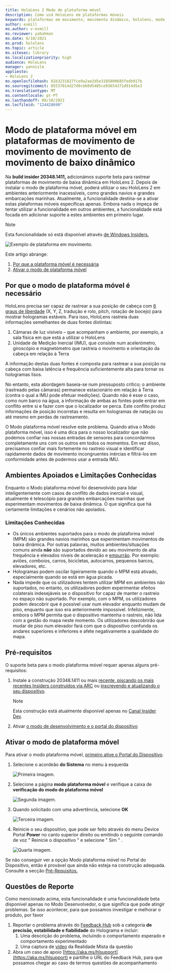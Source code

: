 ```yaml
---
title: HoloLens 2 Modo de plataforma móvel
description: Como usá HoloLens em plataformas móveis
keywords: plataformas em movimento, movimento dinâmico, hololens, modo de plataforma em movimento
author: evmill
ms.author: v-evmill
ms.reviewer: yabahman
ms.date: 8/10/2021
ms.prod: hololens
ms.topic: article
ms.sitesec: library
ms.localizationpriority: high
audience: HoloLens
manager: yannisle
appliesto:
- HoloLens 2
ms.openlocfilehash: 81b3231827fce9a2ae2d5e3105800685fedb917b
ms.sourcegitcommit: 05537014d27d9cb60d5485ce93654371d914d5e3
ms.translationtype: MT
ms.contentlocale: pt-PT
ms.lasthandoff: 09/10/2021
ms.locfileid: "124428690"
---
```

# <a name="moving-platform-mode-on-low-dynamic-motion-moving-platforms"></a>Modo de plataforma móvel em plataformas de movimento de movimento de movimento de movimento de baixo dinâmico

Na **build insider 20348.1411,** adicionámos suporte beta para rastrear plataformas de movimento de baixa dinâmica em HoloLens 2. Depois de instalar o modo de plataforma móvel, poderá utilizar o seu HoloLens 2 em ambientes anteriormente inacessíveis, como grandes navios e grandes embarcações marinhas. Atualmente, a funcionalidade destina-se a ativar estas plataformas móveis específicas apenas. Embora nada o impeça de tentar utilizar a funcionalidade em outros ambientes, a funcionalidade está focada em adicionar suporte a estes ambientes em primeiro lugar.

> [!NOTE]
> Esta funcionalidade só está disponível através [de Windows Insiders.](hololens-insider.md)

![Exemplo de plataforma em movimento.](./images/mpm-compare.gif)

Este artigo abrange:

1. [Por que a plataforma móvel é necessária](#why-moving-platform-mode-is-necessary)
1. [Ativar o modo de plataforma móvel](#enabling-moving-platform-mode)

## <a name="why-moving-platform-mode-is-necessary"></a>Por que o modo de plataforma móvel é necessário

HoloLens precisa ser capaz de rastrear a sua posição de cabeça com [6 graus de liberdade](https://en.wikipedia.org/wiki/Six_degrees_of_freedom) (X, Y, Z, tradução e rolo, pitch, rotação de bocejo) para mostrar hologramas estáveis. Para isso, HoloLens rastreia duas informações semelhantes de duas fontes distintas:

1. Câmaras de luz visíveis – que acompanham o ambiente, por exemplo, a sala física em que está a utilizar o HoloLens
1. Unidade de Medição Inercial (IMU), que consiste num acelerómetro, giroscópio e magnetómetro que rastreia o movimento e orientação da cabeça em relação à Terra

A informação destas duas fontes é composta para rastrear a sua posição na cabeça com baixa latência e frequência suficientemente alta para tornar os hologramas lisos.

No entanto, esta abordagem baseia-se num pressuposto crítico; o ambiente (rastreado pelas câmaras) permanece estacionário em relação à Terra (contra o qual a IMU pode efetuar medições). Quando não é esse o caso, como num barco na água, a informação de ambas as fontes pode entrar em conflito entre si e fazer com que o localizador se perca. Este conflito produz informações de posição incorretas e resulta em hologramas de natação ou até mesmo em perdas de rastreamento.

O Modo plataforma móvel resolve este problema. Quando ativa o Modo plataforma móvel, isso é uma dica para o nosso localizador que não podemos confiar nas nossas entradas de sensores para concordarmos completamente uns com os outros em todos os momentos. Em vez disso, precisamos confiar mais fortemente no rastreio visual e identificar rapidamente dados de movimento incongruentes inércias e filtrá-los em conformidade antes de podermos usar a entrada IMU.

## <a name="supported-environments-and-known-limitations"></a>Ambientes Apoiados e Limitações Conhecidas

Enquanto o Modo plataforma móvel foi desenvolvido para lidar inteligentemente com casos de conflito de dados inercial e visual, atualmente é telescópio para grandes embarcações marinhas que experimentam movimentos de baixa dinâmica. O que significa que há certamente limitações e cenários não apoiados.

### <a name="known-limitations"></a>Limitações Conhecidas

- Os únicos ambientes suportados para o modo de plataforma móvel (MPM) são grandes navios marinhos que experimentam movimentos de baixa dinâmica. Por outras palavras, muitos ambientes/situações comuns ainda **não** são suportados devido ao seu movimento de alta frequência e elevados níveis de aceleração e [empurrão](https://en.wikipedia.org/wiki/Jerk_(physics)). Por exemplo: aviões, comboios, carros, bicicletas, autocarros, pequenos barcos, elevadores, etc.
- Hologramas podem oscilar ligeiramente quando o MPM está ativado, especialmente quando se está em água picada.
- Nada impede que os utilizadores tentem utilizar MPM em ambientes não suportados, no entanto, os utilizadores podem experimentar efeitos colaterais indesejáveis se o dispositivo for capaz de manter o rastreio no espaço não suportado. Por exemplo, com o MPM, os utilizadores podem descobrir que é possível usar num elevador enquanto mudam de piso, enquanto que isso era anteriormente impossível. Infelizmente, embora o MPM permita que o dispositivo mantenha o rastreio, não lida com a gestão do mapa neste momento. Os utilizadores descobrirão que mudar de piso num elevador fará com que o dispositivo confunda os andares superiores e inferiores e afete negativamente a qualidade do mapa.

## <a name="prerequisites"></a>Pré-requisitos

O suporte beta para o modo plataforma móvel requer apenas alguns pré-requisitos:

1. Instale a construção 20348.1411 ou mais [recente, piscando os mais recentes Insiders construídos via ARC](hololens-insider.md#ffu-download-and-flash-directions) ou [inscrevendo e atualizando o seu dispositivo](hololens-insider.md#start-receiving-insider-builds).

   > [!NOTE]
   > Esta construção está atualmente disponível apenas no [Canal Insider Dev](hololens-insider.md#start-receiving-insider-builds).

2. Ativar [o modo de desenvolvimento e o portal do dispositivo](/mixed-reality/develop/platform-capabilities-and-apis/using-the-windows-device-portal)

## <a name="enabling-moving-platform-mode"></a>Ativar o modo de plataforma móvel

Para ativar o modo plataforma móvel, [primeiro ative o Portal do Dispositivo](/windows/mixed-reality/develop/platform-capabilities-and-apis/using-the-windows-device-portal).

1. Selecione o acordeão **do Sistema** no menu à esquerda

   ![Primeira imagem.](.\images\mpm-01.png)

2. Selecione a página **modo plataforma móvel** e verifique a caixa de **verificação do modo de plataforma móvel**

    ![Segunda imagem.](.\images\mpm-02.png)

3. Quando solicitado com uma advertência, selecione **OK**

   ![Terceira imagem.](.\images\mpm-03.png)

4. Reinicie o seu dispositivo, que pode ser feito através do menu Device Portal **Power** no canto superior direito ou emitindo o seguinte comando de voz &quot; Reinicie o dispositivo &quot; e selecione &quot; Sim &quot; .

   ![Quarta imagem.](.\images\mpm-04.png)

Se não conseguir ver a opção Modo plataforma móvel no Portal do Dispositivo, então é provável que ainda não esteja na construção adequada. Consulte a secção [Pré-Requisitos.](#prerequisites)

## <a name="reporting-issues"></a>Questões de Reporte

Como mencionado acima, esta funcionalidade é uma funcionalidade beta disponível apenas no Modo Desenvolvedor, o que significa que pode atingir problemas. Se isso acontecer, para que possamos investigar e melhorar o produto, por favor

1. Reportar o problema através do [Feedback Hub](hololens-feedback.md) sob a categoria **de precisão, estabilidade e fiabilidade** do Holograma e incluir:
    1. Uma descrição do problema, incluindo o comportamento esperado e comportamento experimentado
    1. Uma captura de [vídeo](holographic-photos-and-videos.md#capture-a-mixed-reality-video) da Realidade Mista da questão
2.  Abra um caso de apoio [https://aka.ms/hlsupport](https://aka.ms/hlsupport) e partilhe o URL do Feedback Hub, para que possamos chegar ao caso de termos questões de acompanhamento